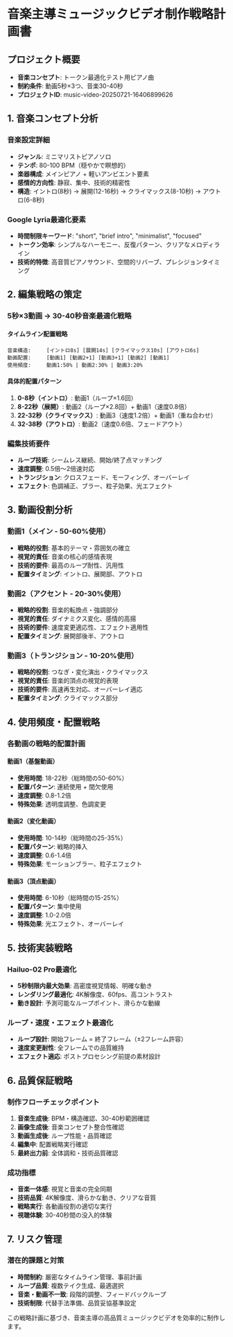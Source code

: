 # 音楽主導ミュージックビデオ制作戦略計画書

## プロジェクト概要
- **音楽コンセプト**: トークン最適化テスト用ピアノ曲
- **制約条件**: 動画5秒×3つ、音楽30-40秒
- **プロジェクトID**: music-video-20250721-16406899626

## 1. 音楽コンセプト分析

### 音楽設定詳細
- **ジャンル**: ミニマリストピアノソロ
- **テンポ**: 80-100 BPM（穏やかで瞑想的）
- **楽器構成**: メインピアノ + 軽いアンビエント要素
- **感情的方向性**: 静寂、集中、技術的精密性
- **構造**: イントロ(8秒) → 展開(12-16秒) → クライマックス(8-10秒) → アウトロ(6-8秒)

### Google Lyria最適化要素
- **時間制限キーワード**: "short", "brief intro", "minimalist", "focused"
- **トークン効率**: シンプルなハーモニー、反復パターン、クリアなメロディライン
- **技術的特徴**: 高音質ピアノサウンド、空間的リバーブ、プレシジョンタイミング

## 2. 編集戦略の策定

### 5秒×3動画 → 30-40秒音楽最適化戦略

#### タイムライン配置戦略
```
音楽構造:     [イントロ8s] [展開14s] [クライマックス10s] [アウトロ6s]
動画配置:     [動画1] [動画2+1] [動画3+1] [動画2] [動画1]
使用頻度:     動画1:50% | 動画2:30% | 動画3:20%
```

#### 具体的配置パターン
1. **0-8秒（イントロ）**: 動画1（ループ×1.6回）
2. **8-22秒（展開）**: 動画2（ループ×2.8回）+ 動画1（速度0.8倍）
3. **22-32秒（クライマックス）**: 動画3（速度1.2倍）+ 動画1（重ね合わせ）
4. **32-38秒（アウトロ）**: 動画2（速度0.6倍、フェードアウト）

### 編集技術要件
- **ループ技術**: シームレス継続、開始/終了点マッチング
- **速度調整**: 0.5倍～2倍速対応
- **トランジション**: クロスフェード、モーフィング、オーバーレイ
- **エフェクト**: 色調補正、ブラー、粒子効果、光エフェクト

## 3. 動画役割分析

### 動画1（メイン - 50-60%使用）
- **戦略的役割**: 基本的テーマ・雰囲気の確立
- **視覚的責任**: 音楽の核心的感情表現
- **技術的要件**: 最高のループ耐性、汎用性
- **配置タイミング**: イントロ、展開部、アウトロ

### 動画2（アクセント - 20-30%使用）
- **戦略的役割**: 音楽的転換点・強調部分
- **視覚的責任**: ダイナミクス変化、感情的高揚
- **技術的要件**: 速度変更適応性、エフェクト適用性
- **配置タイミング**: 展開部後半、アウトロ

### 動画3（トランジション - 10-20%使用）
- **戦略的役割**: つなぎ・変化演出・クライマックス
- **視覚的責任**: 音楽的頂点の視覚的表現
- **技術的要件**: 高速再生対応、オーバーレイ適応
- **配置タイミング**: クライマックス部分

## 4. 使用頻度・配置戦略

### 各動画の戦略的配置計画

#### 動画1（基盤動画）
- **使用時間**: 18-22秒（総時間の50-60%）
- **配置パターン**: 連続使用 + 間欠使用
- **速度調整**: 0.8-1.2倍
- **特殊効果**: 透明度調整、色調変更

#### 動画2（変化動画）
- **使用時間**: 10-14秒（総時間の25-35%）
- **配置パターン**: 戦略的挿入
- **速度調整**: 0.6-1.4倍
- **特殊効果**: モーションブラー、粒子エフェクト

#### 動画3（頂点動画）
- **使用時間**: 6-10秒（総時間の15-25%）
- **配置パターン**: 集中使用
- **速度調整**: 1.0-2.0倍
- **特殊効果**: 光エフェクト、オーバーレイ

## 5. 技術実装戦略

### Hailuo-02 Pro最適化
- **5秒制限内最大効果**: 高密度視覚情報、明確な動き
- **レンダリング最適化**: 4K解像度、60fps、高コントラスト
- **動き設計**: 予測可能なループポイント、滑らかな動線

### ループ・速度・エフェクト最適化
- **ループ設計**: 開始フレーム = 終了フレーム（±2フレーム許容）
- **速度変更耐性**: 全フレームでの品質維持
- **エフェクト適応**: ポストプロセシング前提の素材設計

## 6. 品質保証戦略

### 制作フローチェックポイント
1. **音楽生成後**: BPM・構造確認、30-40秒範囲確認
2. **画像生成後**: 音楽コンセプト整合性確認
3. **動画生成後**: ループ性能・品質確認
4. **編集中**: 配置戦略実行確認
5. **最終出力前**: 全体調和・技術品質確認

### 成功指標
- **音楽一体感**: 視覚と音楽の完全同期
- **技術品質**: 4K解像度、滑らかな動き、クリアな音質
- **戦略実行**: 各動画役割の適切な実行
- **視聴体験**: 30-40秒間の没入的体験

## 7. リスク管理

### 潜在的課題と対策
- **時間制約**: 厳密なタイムライン管理、事前計画
- **ループ品質**: 複数テイク生成、最適選択
- **音楽・動画不一致**: 段階的調整、フィードバックループ
- **技術制限**: 代替手法準備、品質妥協基準設定

この戦略計画に基づき、音楽主導の高品質ミュージックビデオを効率的に制作します。